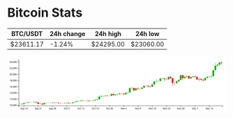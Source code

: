 # Bitcoin Stats

BTC/USDT|24h change|24h high|24h low|
|---|---|---|---|
|$23611.17|-1.24%|$24295.00|$23060.00|

<img src="./chart.svg">
